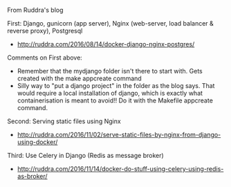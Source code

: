 From Ruddra's blog

First: Django, gunicorn (app server), Nginx (web-server, load balancer & reverse proxy), Postgresql

* http://ruddra.com/2016/08/14/docker-django-nginx-postgres/

Comments on First above:

* Remember that the mydjango folder isn't there to start with. Gets created with the make appcreate command
* Silly way to "put a django project" in the folder as the blog says. That would require a local installation of django, which is exactly what containerisation is meant to avoid!! Do it with the Makefile appcreate command.

Second: Serving static files using Nginx

* http://ruddra.com/2016/11/02/serve-static-files-by-nginx-from-django-using-docker/ 

Third: Use Celery in Django (Redis as message broker)

* http://ruddra.com/2016/11/14/docker-do-stuff-using-celery-using-redis-as-broker/